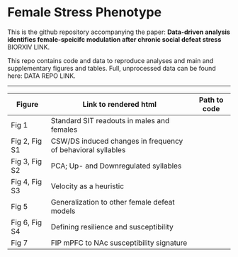 # Female Stress Phenotype

This is the github repository accompanying the paper: **Data-driven analysis identifies female-speicifc modulation after chronic social defeat stress**
BIORXIV LINK. 

This repo contains code and data to reproduce analyses and main and supplementary figures and tables. 
Full, unprocessed data can be found here:
DATA REPO LINK.

---

Figure | Link to rendered html | Path to code 
------ | --------------------- | ------------
Fig 1 | Standard SIT readouts in males and females | 
Fig 2, Fig S1 | CSW/DS induced changes in frequency of behavioral syllables | 
Fig 3, Fig S2 | PCA; Up- and Downregulated syllables | 
Fig 4, Fig S3 | Velocity as a heuristic | 
Fig 5 | Generalization to other female defeat models | 
Fig 6, Fig S4 | Defining resilience and susceptibility | 
Fig 7 | FIP mPFC to NAc susceptibility signature | 